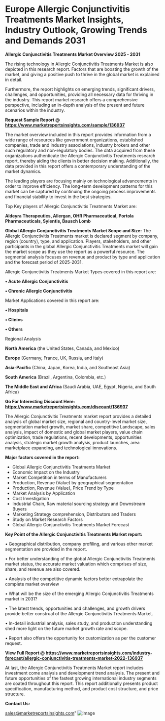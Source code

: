 # Europe Allergic Conjunctivitis Treatments Market Insights, Industry Outlook, Growing Trends and Demands 2031

<Strong> Allergic Conjunctivitis Treatments Market Overview 2025 - 2031</strong>

The rising technology in Allergic Conjunctivitis Treatments Market is also depicted in this research report. Factors that are boosting the growth of the market, and giving a positive push to thrive in the global market is explained in detail.

Furthermore, the report highlights on emerging trends, significant drivers, challenges, and opportunities, providing all necessary data for thriving in the industry. This report market research offers a comprehensive perspective, including an in-depth analysis of the present and future scenarios within the industry.

<strong>Request Sample Report @ <a href=https://www.marketreportsinsights.com/sample/136937>https://www.marketreportsinsights.com/sample/136937</a></strong>

The market overview included in this report provides information from a wide range of resources like government organizations, established companies, trade and industry associations, industry brokers and other such regulatory and non-regulatory bodies. The data acquired from these organizations authenticate the Allergic Conjunctivitis Treatments research report, thereby aiding the clients in better decision making. Additionally, the data provided in this report offers a contemporary understanding of the market dynamics.

The leading players are focusing mainly on technological advancements in order to improve efficiency. The long-term development patterns for this market can be captured by continuing the ongoing process improvements and financial stability to invest in the best strategies.

Top Key players of Allergic Conjunctivitis Treatments Market are:

<strong>Aldeyra Therapeutics, Allergan, OHR Pharmaceutical, Portola Pharmaceuticals, Sylentis, Bausch  Lomb</strong>

<strong><b>Global Allergic Conjunctivitis Treatments Market Scope and Size:</b></strong>
The Allergic Conjunctivitis Treatments market is declared segment by company, region (country), type, and application. Players, stakeholders, and other participants in the global Allergic Conjunctivitis Treatments market will gain the market scope as they use the report as a powerful resource. The segmental analysis focuses on revenue and product by type and application and the forecast period of 2025-2031.

Allergic Conjunctivitis Treatments Market Types covered in this report are:

<strong>• Acute Allergic Conjunctivitis

• Chronic Allergic Conjunctivitis</strong>

Market Applications covered in this report are:

<strong>• Hospitals

• Clinics

• Others</strong> 

Regional Analysis

<strong>North America</strong> (the United States, Canada, and Mexico)

<strong>Europe</strong> (Germany, France, UK, Russia, and Italy)

<strong>Asia-Pacific</strong> (China, Japan, Korea, India, and Southeast Asia)

<strong>South America</strong> (Brazil, Argentina, Colombia, etc.)

<strong>The Middle East and Africa</strong> (Saudi Arabia, UAE, Egypt, Nigeria, and South Africa)

<strong>Go For Interesting Discount Here: <a href=https://www.marketreportsinsights.com/discount/136937>https://www.marketreportsinsights.com/discount/136937</a></strong>

The Allergic Conjunctivitis Treatments market report provides a detailed analysis of global market size, regional and country-level market size, segmentation market growth, market share, competitive Landscape, sales analysis, impact of domestic and global market players, value chain optimization, trade regulations, recent developments, opportunities analysis, strategic market growth analysis, product launches, area marketplace expanding, and technological innovations.

<strong><b>Major factors covered in the report:</b></strong>
<ul>
  <li>Global Allergic Conjunctivitis Treatments Market </li>
  <li>Economic Impact on the Industry</li>
  <li>Market Competition in terms of Manufacturers</li>
  <li>Production, Revenue (Value) by geographical segmentation</li>
  <li>Production, Revenue (Value), Price Trend by Type</li>
  <li>Market Analysis by Application</li>
  <li>Cost Investigation</li>
  <li>Industrial Chain, Raw material sourcing strategy and Downstream Buyers</li>
  <li>Marketing Strategy comprehension, Distributors and Traders</li>
  <li>Study on Market Research Factors</li>
  <li>Global Allergic Conjunctivitis Treatments Market Forecast</li>
</ul>

<strong><b>Key Point of the Allergic Conjunctivitis Treatments Market report:</b></strong>

• Geographical distribution, company profiling, and various other market segmentation are provided in the report.

• For better understanding of the global Allergic Conjunctivitis Treatments market status, the accurate market valuation which comprises of size, share, and revenue are also covered.

• Analysis of the competitive dynamic factors better extrapolate the complete market overview

• What will be the size of the emerging Allergic Conjunctivitis Treatments market in 2031?

• The latest trends, opportunities and challenges, and growth drivers provide better construal of the Allergic Conjunctivitis Treatments Market.

• In-detail industrial analysis, sales study, and production understanding shed more light on the future market growth rate and scope.

• Report also offers the opportunity for customization as per the customer request.

<strong><b>View Full Report @ <a href=https://www.marketreportsinsights.com/industry-forecast/allergic-conjunctivitis-treatments-market-2022-136937>https://www.marketreportsinsights.com/industry-forecast/allergic-conjunctivitis-treatments-market-2022-136937</a></b></strong>


At last, the Allergic Conjunctivitis Treatments Market report includes investment come analysis and development trend analysis. The present and future opportunities of the fastest growing international industry segments are coated throughout this report. This report additionally presents product specification, manufacturing method, and product cost structure, and price structure.

<strong>Contact Us:</strong>

sales@marketreportsinsights.com"
![image](https://github.com/user-attachments/assets/1042c00f-4c2a-4d1f-aca9-01784828b6ce)
